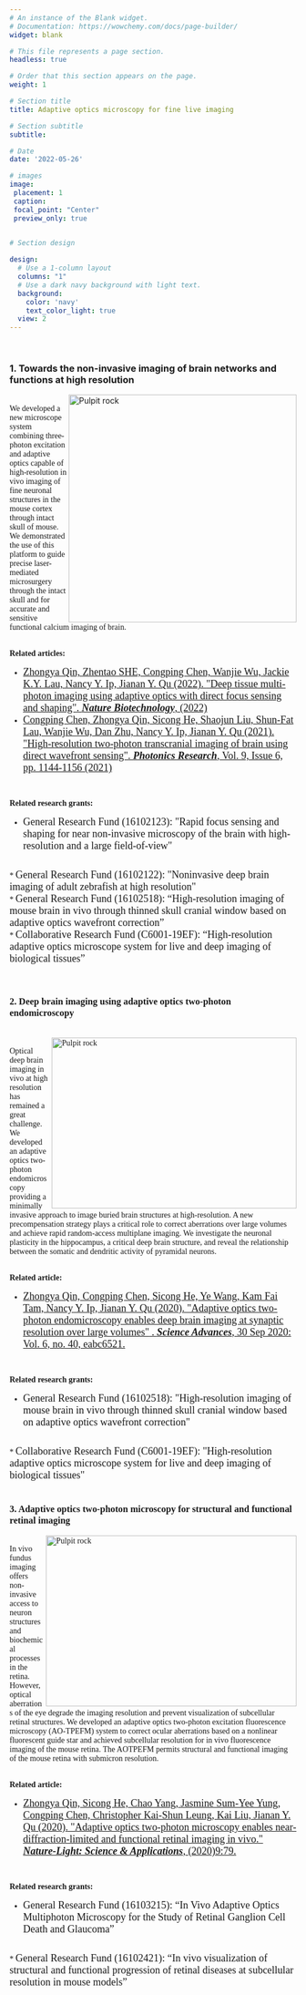 ```yaml
---
# An instance of the Blank widget.
# Documentation: https://wowchemy.com/docs/page-builder/
widget: blank

# This file represents a page section.
headless: true

# Order that this section appears on the page.
weight: 1

# Section title
title: Adaptive optics microscopy for fine live imaging

# Section subtitle
subtitle:

# Date
date: '2022-05-26'

# images
image:
 placement: 1
 caption: 
 focal_point: "Center"
 preview_only: true
  

# Section design

design:
  # Use a 1-column layout
  columns: "1"
  # Use a dark navy background with light text.
  background:
    color: 'navy'
    text_color_light: true
  view: 2
---
```


<!--more-->

<br />


### **1. Towards the non-invasive imaging of brain networks and functions at high resolution**

<img align="right" src="/imagess/Adaptiveopticsmicroscopyforfineliveimaging/photo_2022-06-01_15-49-51.jpg" alt="Pulpit rock" width="400" height="400"/>

<br />
<font face=Times New Roman>
We developed a new microscope system combining three-photon excitation and adaptive optics capable of 
high-resolution in vivo imaging of fine neuronal structures in the mouse cortex through intact skull of
mouse. We demonstrated the use of this platform to guide precise laser-mediated microsurgery through the 
intact skull and for accurate and sensitive functional calcium imaging of brain.<br />


<br />


**Related articles:** 
<br />
 * <font size=4><a href="https://doi.org/10.1038/s41587-022-01343-w">Zhongya Qin, Zhentao SHE, Congping Chen, Wanjie Wu, Jackie K.Y. Lau, Nancy Y. Ip, Jianan Y. Qu (2022).
 <u>"Deep tissue multi-photon imaging using adaptive optics with direct focus sensing and shaping"</u>. <i><b>Nature Biotechnology</i></b>, (2022) </a><br/></font>
 * <font size=4><a href="https://doi.org/10.1364/PRJ.420220"> Congping Chen, Zhongya Qin, Sicong He, Shaojun Liu, Shun-Fat Lau, Wanjie Wu, Dan Zhu, Nancy Y. Ip, Jianan Y. Qu (2021).
 <u>"High-resolution two-photon transcranial imaging of brain using direct wavefront sensing"</u>. <i><b>Photonics Research</i></b>, Vol. 9, Issue 6, pp. 1144-1156 (2021)</a></font>
<br />

**Related research grants:** 
<br />
* <font size=4>General Research Fund (16102123): "Rapid focus sensing and shaping for near non-invasive microscopy of the brain with high-resolution and a large field-of-view"</font>
<br />
* <font size=4>General Research Fund (16102122): "Noninvasive deep brain imaging of adult zebrafish at high resolution"</font>
<br />
* <font size=4>General Research Fund (16102518): “High-resolution imaging of mouse brain in vivo through thinned skull cranial window based on adaptive optics wavefront correction”</font>
<br />
* <font size=4>Collaborative Research Fund (C6001-19EF): “High-resolution adaptive optics microscope system for live and deep imaging of biological tissues”</font>
<br />





<br />
<br />


### **2. Deep brain imaging using adaptive optics two-photon endomicroscopy**
<br />

<img align="right" src="/imagess/Adaptiveopticsmicroscopyforfineliveimaging/abc6521-f4.jpeg" alt="Pulpit rock" width="430" height="300"/>


<br />
<font face=Times New Roman>
Optical deep brain imaging in vivo at high resolution has remained a great challenge.
We developed an adaptive optics two-photon endomicroscopy providing a minimally invasive approach to image buried brain structures at high-resolution.
A new precompensation strategy plays a critical role to correct aberrations over large volumes and achieve rapid random-access multiplane imaging. We investigate the neuronal plasticity in the hippocampus, a critical deep brain structure, and reveal the relationship between the somatic and dendritic activity of pyramidal neurons.
</font>
<br />
<br />


**Related article:** 
<br />
 * <font size=4><a href="https://doi.org/10.1126/sciadv.abc6521"> Zhongya Qin, Congping Chen, Sicong He, Ye Wang, Kam Fai Tam, Nancy Y. Ip, Jianan Y. Qu (2020). 
<u>"Adaptive optics two-photon endomicroscopy enables deep brain imaging at synaptic resolution over large volumes"</u> . <i><b>Science Advances</i></b>, 30 Sep 2020: Vol. 6, no. 40, eabc6521.</a></font>
<br />

**Related research grants:** 
<br />
 * <font size=4>General Research Fund (16102518): "High-resolution imaging of mouse brain in vivo through thinned skull cranial window based on adaptive optics wavefront correction"</font>
<br />
 * <font size=4>Collaborative Research Fund (C6001-19EF): "High-resolution adaptive optics microscope system for live and deep imaging of biological tissues"</font>
<br />
<br />


### **3. Adaptive optics two-photon microscopy for structural and functional retinal imaging**



<img align="right" src="/imagess/Adaptiveopticsmicroscopyforfineliveimaging/sadasd.jpg" alt="Pulpit rock" width="440" height="300"/>

<br />
In vivo fundus imaging offers non-invasive access to neuron structures and biochemical processes in the retina. 
However, optical aberrations of the eye degrade the imaging resolution and prevent visualization of subcellular retinal structures. 
We developed an adaptive optics two-photon excitation fluorescence microscopy (AO-TPEFM) system to correct ocular aberrations based on 
a nonlinear fluorescent guide star and achieved subcellular resolution for in vivo fluorescence imaging of the mouse retina. 
The AOTPEFM permits structural and functional imaging of the mouse retina with submicron resolution. 

<br />
<br />

**Related article:**
<br />
 * <font size=4><a href="https://doi.org/10.1038/s41377-020-0317-9"> Zhongya Qin, Sicong He, Chao Yang, Jasmine Sum-Yee Yung, Congping Chen, Christopher Kai-Shun Leung, Kai Liu, Jianan Y. Qu (2020).
<u>"Adaptive optics two-photon microscopy enables near-diffraction-limited and functional retinal imaging in vivo."</u> <i><b>Nature-Light: Science & Applications</i></b>, (2020)9:79.</a></font>
<br />

**Related research grants:** 
<br />
 * <font size=4>General Research Fund (16103215): “In Vivo Adaptive Optics Multiphoton Microscopy for the Study of Retinal Ganglion Cell Death and Glaucoma”</font>
<br />
 * <font size=4>General Research Fund (16102421): “In vivo visualization of structural and functional progression of retinal diseases at subcellular resolution in mouse models”</font>
<br />
</font>
